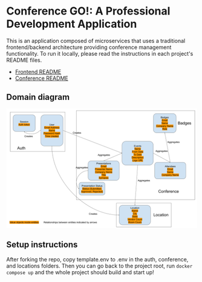 # Conference GO!: A Professional Development Application

This is an application composed of microservices that uses a traditional frontend/backend
architecture providing conference management functionality. To run it locally,
please read the instructions in each project's README files.

- [Frontend README](./frontend/README.md)
- [Conference README](./conference/README.md)

## Domain diagram

![domain diagram](./conference/src/docs/domain_diagram.png)

## Setup instructions

After forking the repo, copy template.env to .env in the auth, conference, and locations folders. Then you can go back to the project root, run `docker compose up` and the whole project should build and start up!
